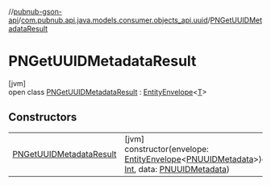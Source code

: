 //[pubnub-gson-api](../../../index.md)/[com.pubnub.api.java.models.consumer.objects_api.uuid](../index.md)/[PNGetUUIDMetadataResult](index.md)

# PNGetUUIDMetadataResult

[jvm]\
open class [PNGetUUIDMetadataResult](index.md) : [EntityEnvelope](../../com.pubnub.api.java.models.consumer.objects_api/-entity-envelope/index.md)&lt;[T](../../com.pubnub.api.java.models.consumer.objects_api/-entity-envelope/index.md)&gt;

## Constructors

| | |
|---|---|
| [PNGetUUIDMetadataResult](-p-n-get-u-u-i-d-metadata-result.md) | [jvm]<br>constructor(envelope: [EntityEnvelope](../../com.pubnub.api.java.models.consumer.objects_api/-entity-envelope/index.md)&lt;[PNUUIDMetadata](../-p-n-u-u-i-d-metadata/index.md)&gt;)constructor(status: [Int](https://kotlinlang.org/api/core/kotlin-stdlib/kotlin/-int/index.html), data: [PNUUIDMetadata](../-p-n-u-u-i-d-metadata/index.md)) |
